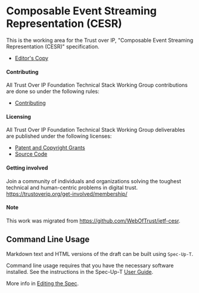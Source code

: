 # Composable Event Streaming Representation (CESR)

This is the working area for the Trust over IP, "Composable Event Streaming Representation (CESR)" specification.

* [Editor's Copy](https://trustoverip.github.io/kswg-cesr-specification/)

#### Contributing

All Trust Over IP Foundation Technical Stack Working Group contributions are done so under the following rules:

* [Contributing](Contributing.md)

#### Licensing

All Trust Over IP Foundation Technical Stack Working Group deliverables are published under the following licenses:

* [Patent and Copyright Grants](LICENSE.md)
* [Source Code](SOURCE_CODE.md)

#### Getting involved

Join a community of individuals and organizations solving the toughest technical and human-centric problems in digital trust. https://trustoverip.org/get-involved/membership/

#### Note

This work was migrated from https://github.com/WebOfTrust/ietf-cesr.

## Command Line Usage

Markdown text and HTML versions of the draft can be built using `Spec-Up-T`.

Command line usage requires that you have the necessary software installed.  See the instructions in the Spec-Up-T [User Guide](https://trustoverip.github.io/spec-up-t-website/docs/getting-started/intro).

More info in [Editing the Spec](EditingTheSpec.md).

